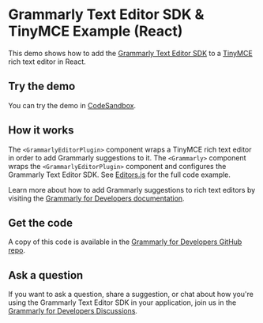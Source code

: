 # Grammarly Text Editor SDK & TinyMCE Example (React)

This demo shows how to add the [Grammarly Text Editor SDK](https://developer.grammarly.com/) to a [TinyMCE](https://www.tiny.cloud/) rich text editor in React.

## Try the demo

You can try the demo in [CodeSandbox](https://codesandbox.io/s/github/grammarly/grammarly-for-developers/tree/main/examples/editor-sdk-react-tinymce?file=/src/Editors.js).

## How it works

The `<GrammarlyEditorPlugin>` component wraps a TinyMCE rich text editor in order to add Grammarly suggestions to it. The `<Grammarly>` component wraps the `<GrammarlyEditorPlugin>` component and configures the Grammarly Text Editor SDK. See [Editors.js](./src/Editors.js) for the full code example.

Learn more about how to add Grammarly suggestions to rich text editors by visiting the [Grammarly for Developers documentation](https://developer.grammarly.com/docs/#supported-text-editors).

## Get the code

A copy of this code is available in the [Grammarly for Developers GitHub repo](https://github.com/grammarly/grammarly-for-developers/tree/main/examples/editor-sdk-react-tinymce).

## Ask a question

If you want to ask a question, share a suggestion, or chat about how you're using the Grammarly Text Editor SDK in your application, join us in the [Grammarly for Developers Discussions](https://github.com/grammarly/grammarly-for-developers/discussions).
